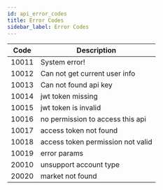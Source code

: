 ```yaml
---
id: api_error_codes
title: Error Codes
sidebar_label: Error Codes
---
```


Code | Description
---- | ---
10011| System error!
10012| Can not get current user info
10013| Can not found api key
10014| jwt token missing
10015| jwt token is invalid
10016| no permission to access this api
10017| access token not found
10018| access token permission not valid
10019| error params
20010| unsupport account type
20020| market not found
